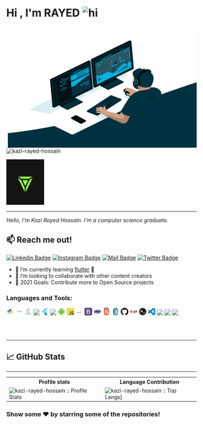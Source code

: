# Hi , I'm RAYED  <img src="https://user-images.githubusercontent.com/1303154/88677602-1635ba80-d120-11ea-84d8-d263ba5fc3c0.gif" width="28px" alt="hi">
<img align="right" alt="Coding"  src="https://github.com/kazi-rayed-hossain/kazi-rayed-hossain/blob/f0299ca30f66e4c6aee5b4e3a26579c419963678/code.gif?raw=true" width="500" height="320" >
<p align="left"> <img src="https://komarev.com/ghpvc/?username=kazi-rayed-hossain&label=Profile%20views&color=4078c0&style=plastic" alt="kazi-rayed-hossain" /> </p>
<img src="https://github.com/kazi-rayed-hossain/kazi-rayed-hossain/blob/01e2b89b3e50b499f3cfb406e06410507731e759/rayed.webp" width="100" height="120" >

<br />

---
*Hello, I'm Kazi Rayed Hossain. I'm a computer science graduate.*

## :mailbox: Reach me out!

[![Linkedin Badge](https://img.shields.io/badge/-rayed_hossain-0e76a8?style=flat&labelColor=0e76a8&logo=linkedin&logoColor=white)](https://www.linkedin.com/in/rayed-hossain/) 
[![Instagram Badge](https://img.shields.io/badge/-@iam_rayed-e84393?style=flat&labelColor=e84393&logo=instagram&logoColor=white)](https://instagram.com/iam_rayed)
[![Mail Badge](https://img.shields.io/badge/-Mail-c0392b?style=flat&labelColor=c0392b&logo=gmail&logoColor=white)](mailto:rayedhossain9@gmail.com)
[![Twitter Badge](https://img.shields.io/badge/-@Rayed_248-1ca0f1?style=flat&labelColor=1ca0f1&logo=twitter&logoColor=white&link=https://twitter.com/Ipenywis)](https://twitter.com/Rayed_248) 


- 🌱 I’m currently learning [flutter](https://flutter.dev/docs) 🤣
- 👯 I’m looking to collaborate with other content creators
- 🥅 2021 Goals: Contribute more to Open Source projects



### Languages and Tools:
<code><img height="20" src="https://raw.githubusercontent.com/github/explore/80688e429a7d4ef2fca1e82350fe8e3517d3494d/topics/python/python.png"></code>
<code><img height="20" src="https://raw.githubusercontent.com/github/explore/80688e429a7d4ef2fca1e82350fe8e3517d3494d/topics/java/java.png"></code>
<code><img height="20" src="https://raw.githubusercontent.com/github/explore/80688e429a7d4ef2fca1e82350fe8e3517d3494d/topics/c/c.png"></code>
<code><img height="20" src="https://upload.wikimedia.org/wikipedia/commons/1/18/ISO_C%2B%2B_Logo.svg"></code>
<code><img height="20" src="https://raw.githubusercontent.com/github/explore/80688e429a7d4ef2fca1e82350fe8e3517d3494d/topics/flutter/flutter.png"></code>
<code><img height="20" src="https://upload.wikimedia.org/wikipedia/commons/7/7e/Dart-logo.png"></code>
<code><img height="20" src="https://raw.githubusercontent.com/github/explore/80688e429a7d4ef2fca1e82350fe8e3517d3494d/topics/android/android.png"></code>
<code><img height="20" src="https://raw.githubusercontent.com/github/explore/80688e429a7d4ef2fca1e82350fe8e3517d3494d/topics/javascript/javascript.png"></code>
<code><img height="20" src="https://raw.githubusercontent.com/github/explore/80688e429a7d4ef2fca1e82350fe8e3517d3494d/topics/mysql/mysql.png"></code>
<code><img height="20" src="https://raw.githubusercontent.com/github/explore/80688e429a7d4ef2fca1e82350fe8e3517d3494d/topics/bootstrap/bootstrap.png"></code>
<code><img height="20" src="https://raw.githubusercontent.com/github/explore/80688e429a7d4ef2fca1e82350fe8e3517d3494d/topics/php/php.png"></code>
<code><img height="20" src="https://raw.githubusercontent.com/github/explore/80688e429a7d4ef2fca1e82350fe8e3517d3494d/topics/html/html.png"></code>
<code><img height="20" src="https://raw.githubusercontent.com/github/explore/80688e429a7d4ef2fca1e82350fe8e3517d3494d/topics/css/css.png"></code>
<code><img height="20" src="https://raw.githubusercontent.com/github/explore/78df643247d429f6cc873026c0622819ad797942/topics/github/github.png" /></code>
<code><img height="20" src="https://raw.githubusercontent.com/github/explore/80688e429a7d4ef2fca1e82350fe8e3517d3494d/topics/git/git.png"></code>
<code><img height="20" src="https://raw.githubusercontent.com/github/explore/80688e429a7d4ef2fca1e82350fe8e3517d3494d/topics/terminal/terminal.png" /></code>
<code><img height="20" src="https://raw.githubusercontent.com/github/explore/80688e429a7d4ef2fca1e82350fe8e3517d3494d/topics/visual-studio-code/visual-studio-code.png" /></code>
<code><img height="20" src="https://upload.wikimedia.org/wikipedia/en/c/cd/Anaconda_Logo.png" /></code>
<code><img height="20" src="https://algotrading101.com/learn/wp-content/uploads/2021/05/Google-Colab-Guide-1024x683.jpg" /></code>
<code><img height="20" src="https://sereviso.com/wp-content/uploads/2018/06/power-bi-1.jpg" /></code>


<br />
<br />

--- 
  
## &#x1f4c8; GitHub Stats
---

<!-- <a href="https://github.com/kazi-rayed-hossain">
  <img align="center" style="margin:0.5rem" src="https://github-readme-stats.vercel.app/api/top-langs/?username=kazi-rayed-hossain&show_icons=true&theme=gotham" />
</a>

<a href="https://github.com/kazi-rayed-hossain">
  <img align="center" style="margin:0.5rem" src="https://github-readme-stats.vercel.app/api?username=kazi-rayed-hossain&show_icons=true&theme=gotham" alt="Kazi Rayed Hossain" />
</a>
<div align="center">
 -->

<p align="center">
   <table>
      <tr>
       <th>Profile stats  </th>
       <th>Language Contribution</th>
     </tr>
      <tr>
       <td>
         <img alt="kazi-rayed-hossain :: Profile Stats" 
              src="https://github-readme-stats.vercel.app/api?username=kazi-rayed-hossain&show_icons=true&theme=dark"> 
       </td>
       <td>
         <img alt="kazi-rayed-hossain :: Top Langs]" 
              src="https://github-readme-stats.vercel.app/api/top-langs/?username=kazi-rayed-hossain&langs_count=10&theme=tokyonight&layout=compact&hide=html"> 
       </td>
     </tr>
   </table>
</p>  
  
  
### Show some ❤️ by starring some of the repositories!

</div>
